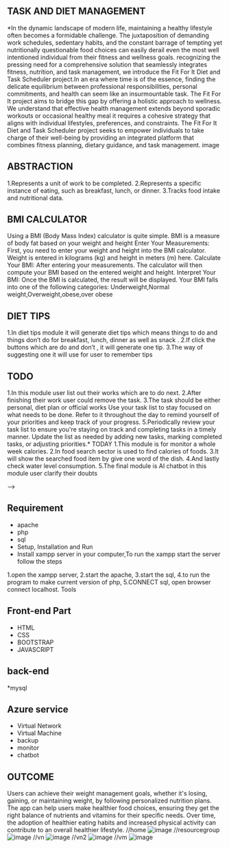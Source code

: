 ## TASK AND DIET MANAGEMENT


*In the dynamic landscape of modern life, maintaining a healthy lifestyle often becomes a formidable challenge. The juxtaposition of demanding work schedules, sedentary habits, and the constant barrage of tempting yet nutritionally questionable food choices can easily derail even the most well intentioned individual from their fitness and wellness goals. recognizing the pressing need for a comprehensive solution that seamlessly integrates fitness, nutrition, and task management, we introduce the Fit For It Diet and Task Scheduler project.In an era where time is of the essence, finding the delicate equilibrium between professional responsibilities, personal commitments, and health can seem like an insurmountable task. The Fit For It project aims to bridge this gap by offering a holistic approach to wellness. We understand that effective health management extends beyond sporadic workouts or occasional healthy meal it requires a cohesive strategy that aligns with individual lifestyles, preferences, and constraints. The Fit For It Diet and Task Scheduler project seeks to empower individuals to take charge of their well-being by providing an integrated platform that combines fitness planning, dietary guidance, and task management. image

## ABSTRACTION
1.Represents a unit of work to be completed. 2.Represents a specific instance of eating, such as breakfast, lunch, or dinner. 3.Tracks food intake and nutritional data.

## BMI CALCULATOR
Using a BMI (Body Mass Index) calculator is quite simple. BMI is a measure of body fat based on your weight and height Enter Your Measurements: First, you need to enter your weight and height into the BMI calculator. Weight is entered in kilograms (kg) and height in meters (m) here. Calculate Your BMI: After entering your measurements. The calculator will then compute your BMI based on the entered weight and height. Interpret Your BMI: Once the BMI is calculated, the result will be displayed. Your BMI falls into one of the following categories: Underweight,Normal weight,Overweight,obese,over obese

## DIET TIPS
1.In diet tips module it will generate diet tips which means things to do and things don’t do for breakfast, lunch, dinner as well as snack . 2.If click the buttons which are do and don’t , it will generate one tip. 3.The way of suggesting one it will use for user to remember tips

## TODO
1.In this module user list out their works which are to do next. 2.After finishing their work user could remove the task. 3.The task should be either personal, diet plan or official works
Use your task list to stay focused on what needs to be done. Refer to it throughout the day to remind yourself of your priorities and keep track of your progress. 5.Periodically review your task list to ensure you're staying on track and completing tasks in a timely manner. Update the list as needed by adding new tasks, marking completed tasks, or adjusting priorities.*
TODAY
1.This module is for monitor a whole week calories. 2.In food search sector is used to find calories of foods. 3.It will show the searched food item by give one word of the dish. 4.And lastly check water level consumption. 5.The final module is AI chatbot in this module user clarify their doubts

-->

## Requirement

* apache
* php
* sql
* Setup, Installation and Run
* Install xampp server in your computer,To run the xampp start the server follow the steps

1.open the xampp server,
2.start the apache,
3.start the sql,
4.to run the program to make current version of php,
5.CONNECT sql,
open browser connect localhost.
Tools

## Front-end Part
* HTML
* CSS
* BOOTSTRAP
* JAVASCRIPT
## back-end
*mysql
## Azure service
* Virtual Network
* Virtual Machine
* backup
* monitor
* chatbot
## OUTCOME
Users can achieve their weight management goals, whether it's losing, gaining, or maintaining weight, by following personalized nutrition plans. The app can help users make healthier food choices, ensuring they get the right balance of nutrients and vitamins for their specific needs. Over time, the adoption of healthier eating habits and increased physical activity can contribute to an overall healthier lifestyle.
//home
![image](https://github.com/JayalakshmiBJ/Azure_diet_and_task/assets/156055024/b9a05928-8427-4b15-a1b0-dcc2b3924c42)
//resourcegroup
![image](https://github.com/JayalakshmiBJ/Azure_diet_and_task/assets/156055024/5e7b6211-322f-4f26-abb0-d9d8b50ec318)
//vn
![image](https://github.com/JayalakshmiBJ/Azure_diet_and_task/assets/156055024/0be7a4d6-55d6-436b-811c-cbf43d63d10d)
//vn2
![image](https://github.com/JayalakshmiBJ/Azure_diet_and_task/assets/156055024/a7f8144b-fbe2-4a96-936b-b93260acc6e3)
//vm
![image](https://github.com/JayalakshmiBJ/Azure_diet_and_task/assets/156055024/1db59bf5-8db9-45a8-9db2-b967510c7151)



